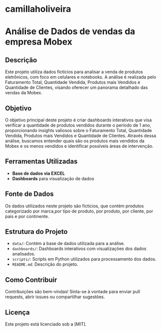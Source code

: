 # camillaholiveira
# Análise de Dados de vendas da empresa Mobex


## Descrição

Este projeto utiliza dados ficticios para analisar a venda de produtos eletrônicos, com foco em celulares e notebooks. A análise é realizada pelo Faturamento Total, Quantidade Vendida, Produtos mais Vendidos e Quantidade de Clientes, visando oferecer um panorama detalhado das vendas da Mobex.

## Objetivo

O objetivo principal deste projeto é criar dashboards interativos que visa verificar a quantidade de produtos vendidos durante o período de 1 ano, proporcionando insights valiosos sobre o Faturamento Total, Quantidade Vendida, Produtos mais Vendidos e Quantidade de Clientes. Através dessa análise, buscamos entender quais são os produtos mais vendidos da Mobex e os menos vendidos e identificar possíveis áreas de intervenção.

## Ferramentas Utilizadas

- **Base de dados via EXCEL**
- **Dashboards** para visualização de dados

## Fonte de Dados

Os dados utilizados neste projeto são ficticios, que contém produtos categorizado por marca,por tipo de produto, por produto, por cliente, por pais e por continente.

## Estrutura do Projeto

- `data/`: Contém a base de dados utilizada para a análise.
- `dashboards/`: Dashboards interativos com visualizações dos dados analisados.
- `scripts/`: Scripts em Python utilizados para processamento dos dados.
- `README.md`: Descrição do projeto.

## Como Contribuir

Contribuições são bem-vindas! Sinta-se à vontade para enviar pull requests, abrir issues ou compartilhar sugestões.

## Licença

Este projeto está licenciado sob a [MIT].
